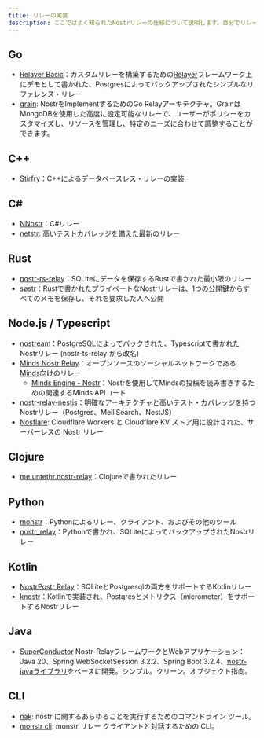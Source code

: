 ```yaml
---
title: リレーの実装
description: ここではよく知られたNostrリレーの仕様について説明します。自分でリレーを運営しようと考えている場合にのみ必要な知識です。リレーは（今のところ）アプリケーションに依存しません。自分で実装することも、公開されているインスタンスを利用することもできます。
---
```


## Go

- [Relayer Basic](https://github.com/fiatjaf/relayer/tree/master/examples/basic)：カスタムリレーを構築するための[Relayer](https://github.com/fiatjaf/relayer)フレームワーク上にデモとして書かれた、Postgresによってバックアップされたシンプルなリファレンス・リレー
- [grain](https://github.com/0ceanSlim/grain): NostrをImplementするためのGo Relayアーキテクチャ。GrainはMongoDBを使用した高度に設定可能なリレーで、ユーザーがポリシーをカスタマイズし、リソースを管理し、特定のニーズに合わせて調整することができます。

## C++

- [Stirfry](https://github.com/hoytech/strfry)：C++によるデータベースレス・リレーの実装

## C#

- [NNostr](https://github.com/Kukks/NNostr)：C#リレー
- [netstr](https://github.com/bezysoftware/netstr): 高いテストカバレッジを備えた最新のリレー
## Rust

- [nostr-rs-relay](https://sr.ht/~gheartsfield/nostr-rs-relay/)：SQLiteにデータを保存するRustで書かれた最小限のリレー
- [søstr](https://github.com/metasikander/s0str)：Rustで書かれたプライベートなNostrリレーは、1つの公開鍵からすべてのメモを保存し、それを要求した人へ公開

## Node.js / Typescript

- [nostream](https://github.com/Cameri/nostream)：PostgreSQLによってバックされた、Typescriptで書かれたNostrリレー (nostr-ts-relay から改名)
- [Minds Nostr Relay](https://gitlab.com/minds/infrastructure/nostr-relay)：オープンソースのソーシャルネットワークである[Minds](https://www.minds.com)向けのリレー
    - [Minds Engine - Nostr](https://gitlab.com/minds/engine/-/tree/master/Core/Nostr)：Nostrを使用してMindsの投稿を読み書きするための関連するMinds APIコード
- [nostr-relay-nestjs](https://github.com/CodyTseng/nostr-relay-nestjs)：明確なアーキテクチャと高いテスト・カバレッジを持つNostrリレー（Postgres、MeiliSearch、NestJS）
- [Nosflare](https://github.com/Spl0itable/nosflare): Cloudflare Workers と Cloudflare KV ストア用に設計された、サーバーレスの Nostr リレー

## Clojure

- [me.untethr.nostr-relay](https://github.com/atdixon/me.untethr.nostr-relay)：Clojureで書かれたリレー

## Python

- [monstr](https://github.com/monty888/monstr)：Pythonによるリレー、クライアント、およびその他のツール
- [nostr_relay](https://code.pobblelabs.org/fossil/nostr_relay/)：Pythonで書かれ、SQLiteによってバックアップされたNostrリレー

## Kotlin

- [NostrPostr Relay](https://github.com/Giszmo/NostrPostr/tree/master/NostrRelay)：SQLiteとPostgresqlの両方をサポートするKotlinリレー
- [knostr](https://github.com/lpicanco/knostr)：Kotlinで実装され、Postgresとメトリクス（micrometer）をサポートするNostrリレー

## Java

-   [SuperConductor](https://github.com/avlo/superconductor) Nostr-RelayフレームワークとWebアプリケーション：Java 20、Spring WebSocketSession 3.2.2、Spring Boot 3.2.4、[nostr-javaライブラリ](https://github.com/tcheeric/nostr-java)をベースに開発。シンプル。クリーン。オブジェクト指向。

## CLI

- [nak](https://github.com/fiatjaf/nak): nostr に関するあらゆることを実行するためのコマンドライン ツール。
- [monstr cli](https://github.com/monty888/monstr_terminal): monstr リレー クライアントと対話するための CLI。
